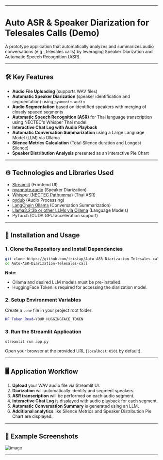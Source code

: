 

---

# Auto ASR & Speaker Diarization for Telesales Calls (Demo)

A prototype application that automatically analyzes and summarizes audio conversations (e.g., telesales calls) by leveraging Speaker Diarization and Automatic Speech Recognition (ASR).

---

## 🛠️ Key Features

- **Audio File Uploading** (supports WAV files)
- **Automatic Speaker Diarization** (speaker identification and segmentation) using `pyannote.audio`
- **Audio Segmentation** based on identified speakers with merging of closely spaced segments
- **Automatic Speech Recognition (ASR)** for Thai language transcription using NECTEC's Whisper Thai model
- **Interactive Chat Log with Audio Playback**
- **Automatic Conversation Summarization** using a Large Language Model (LLM) via Ollama
- **Silence Metrics Calculation** (Total Silence duration and Longest Silence)
- **Speaker Distribution Analysis** presented as an interactive Pie Chart

---

## ⚙️ Technologies and Libraries Used

- [Streamlit](https://streamlit.io/) (Frontend UI)
- [pyannote.audio](https://github.com/pyannote/pyannote-audio) (Speaker Diarization)
- [Whisper (NECTEC Pathumma)](https://huggingface.co/nectec/Pathumma-whisper-th-large-v3) (Thai ASR)
- [pydub](https://github.com/jiaaro/pydub) (Audio Processing)
- [LangChain Ollama](https://python.langchain.com/docs/integrations/llms/ollama) (Conversation Summarization)
- [Llama3.2:3b or other LLMs via Ollama](https://ollama.ai/library/llama3) (Language Models)
- PyTorch (CUDA GPU acceleration support)

---

## 🚀 Installation and Usage

### 1. Clone the Repository and Install Dependencies

```bash
git clone https://github.com/iristap/Auto-ASR-Diarization-Telesales-call.git
cd Auto-ASR-Diarization-Telesales-call
```

**Note:**  
- Ollama and desired LLM models must be pre-installed.
- HuggingFace Token is required for accessing the diarization model.

### 2. Setup Environment Variables

Create a `.env` file in your project root folder:

```bash
HF_Token_Read=YOUR_HUGGINGFACE_TOKEN
```

### 3. Run the Streamlit Application

```bash
streamlit run app.py
```

Open your browser at the provided URL (`localhost:8501` by default).

---

## 🖥️ Application Workflow

1. **Upload** your WAV audio file via Streamlit UI.
2. **Diarization** will automatically identify and segment speakers.
3. **ASR transcription** will be performed on each audio segment.
4. **Interactive Chat Log** is displayed with audio playback for each segment.
5. **Automatic Conversation Summary** is generated using an LLM.
6. **Additional analytics** like Silence Metrics and Speaker Distribution Pie Chart are displayed.

---

## 📌 Example Screenshots

![image](https://github.com/user-attachments/assets/8af988c9-655a-4595-8ab6-c7b3888c4928)

---
